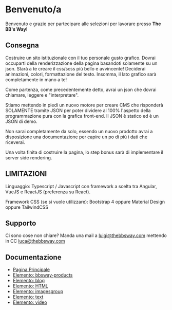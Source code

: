 # Benvenuto/a
Benvenuto e grazie per partecipare alle selezioni per lavorare presso **The BB's Way**!

## Consegna
Costruire un sito istituzionale con il tuo personale gusto grafico. Dovrai occuparti della renderizzazione della pagina basandoti solamente su un json. Starà a te creare il css/scss più bello e avvincente! Deciderai animazioni, colori, formattazione del testo. Insomma, il lato grafico sarà completamente in mano a te!

Come partenza, come precedentemente detto, avrai un json che dovrai chiamare, leggere e "interpretare".

Stiamo mettendo in piedi un nuovo motore per creare CMS che risponderà SOLAMENTE tramite JSON per poter dividere al 100% l'aspetto della programmazione pura con la grafica front-end. Il JSON è statico ed è un JSON di demo.

Non sarai completamente da solo, essendo un nuovo prodotto avrai a disposizione una documentazione per capire un po di più i dati che riceverai.

Una volta finita di costruire la pagina, lo step bonus sarà di implementare il server side rendering.

## LIMITAZIONI
Linguaggio: Typescript / Javascript con framework a scelta tra Angular, VueJS e ReactJS (preferenza su React).

Framework CSS (se si vuole utilizzare): Bootstrap 4 oppure Material Design oppure TailwindCSS

## Supporto
Ci sono cose non chiare? Manda una mail a [luigi@thebbsway.com](mailto:luigi@thebbsway.com) mettendo in CC [luca@thebbsway.com](mailto:luca@thebbsway.com)

## Documentazione
* [Pagina Principale](https://github.com/The-BB-s-Way/frontend-tests/wiki/Documentazione)
* [Elemento: bbsway-products](https://github.com/The-BB-s-Way/frontend-tests/wiki/Elemento---bbsway-products)
* [Elemento: blog](https://github.com/The-BB-s-Way/frontend-tests/wiki/Elemento---blog)
* [Elemento: HTML](https://github.com/The-BB-s-Way/frontend-tests/wiki/Elemento---HTML)
* [Elemento: imagesgroup](https://github.com/The-BB-s-Way/frontend-tests/wiki/Elemento---imagesgroup)
* [Elemento: text](https://github.com/The-BB-s-Way/frontend-tests/wiki/Elemento---text)
* [Elemento: video](https://github.com/The-BB-s-Way/frontend-tests/wiki/Elemento---Video)

